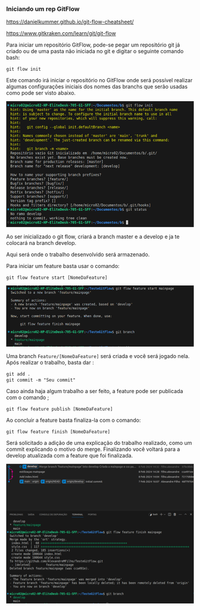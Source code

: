 ### Iniciando um rep GitFlow

https://danielkummer.github.io/git-flow-cheatsheet/

https://www.gitkraken.com/learn/git/git-flow


Para iniciar um repositório GitFlow, pode-se pegar um repositório git já criado ou de uma pasta não iniciada no git e digitar o seguinte comando bash:

```
git flow init
``` 
Este comando irá iniciar o repositório no GitFlow onde será possível realizar algumas configurações iniciais dos nomes das branchs que serão usadas como pode ser visto abaixo.

![Alt text](./img/image.png)

Ao ser inicializado o git flow, criará a branch master e a develop e ja te colocará na branch develop.

Aqui será onde o trabalho desenvolvido será armazenado.

Para iniciar um feature basta usar o comando:

```
git flow feature start [NomeDaFeature]
```
![Alt text](./img/image-1.png)

Uma branch ``Feature/[NomeDaFeature]`` será criada e você será jogado nela.
Após realizar o trabalho, basta dar :

```
git add .
git commit -m "Seu commit"
```

Caso ainda haja algum trabalho a ser feito, a feature pode ser publicada com o comando ;

```
git flow feature publish [NomeDaFeature]
```

Ao concluir a feature basta finaliza-la com o comando:

```
git flow feature finish [NomeDaFeature]
```

Será solicitado a adição de uma explicação do trabalho realizado, como um commit explicando o motivo do merge.
Finalizando você voltará para a develop atualizada com a feature que foi finalizada.

![Alt text](./img/image-2.png)

